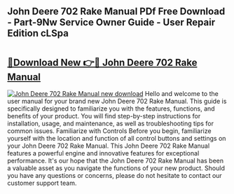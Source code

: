 ## John Deere 702 Rake Manual PDf Free Download - Part-9Nw Service Owner Guide - User Repair Edition cLSpa

# <h2><a href="http://bc93814.oget.top/?id=John+Deere+702+Rake+Manual">🔗Download New 👉🔴 John Deere 702 Rake Manual</a></h2>

[![John Deere 702 Rake Manual new download](https://i.imgur.com/5g1atiW.png)](http://bc93814.oget.top/?id=John+Deere+702+Rake+Manual)
Hello and welcome to the user manual for your brand new John Deere 702 Rake Manual. This guide is specifically designed to familiarize you with the features, functions, and benefits of your product. You will find step-by-step instructions for installation, usage, and maintenance, as well as troubleshooting tips for common issues. Familiarize with Controls Before you begin, familiarize yourself with the location and function of all control buttons and settings on your John Deere 702 Rake Manual. This John Deere 702 Rake Manual features a powerful engine and innovative features for exceptional performance. It's our hope that the John Deere 702 Rake Manual has been a valuable asset as you navigate the functions of your new product. Should you have any questions or concerns, please do not hesitate to contact our customer support team.
